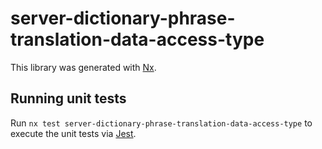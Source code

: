 # server-dictionary-phrase-translation-data-access-type

This library was generated with [Nx](https://nx.dev).

## Running unit tests

Run `nx test server-dictionary-phrase-translation-data-access-type` to execute the unit tests via [Jest](https://jestjs.io).
